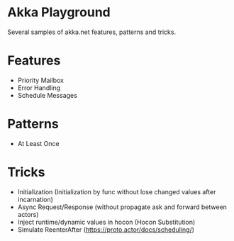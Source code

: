 # Akka Playground

Several samples of akka.net features, patterns and tricks.

# Features
- Priority Mailbox 
- Error Handling
- Schedule Messages

# Patterns
- At Least Once 

# Tricks
- Initialization (Initialization by func without lose changed values after incarnation)
- Async Request/Response (without propagate ask and forward between actors)
- Inject runtime/dynamic values in hocon (Hocon Substitution) 
- Simulate ReenterAfter (https://proto.actor/docs/scheduling/)
